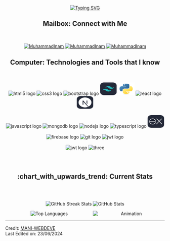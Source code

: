<p align="center">
  <a href="https://github.com/MANI-WEBDEVE">
    <img src="https://readme-typing-svg.demolab.com?  font=Fira+Code&amp;duration=6000&amp;pause=1000&amp;color=2AA889&amp;center=true&amp;vCenter=true&amp;width=435&amp;lines=Hi+There%2C+I'm+Muhammad+Inam%F0%9F%91%8B;A+Self-motivated+Tech+Enthusiast;Always+Learning+New+Technologies;Love+to+Travel+and+Read+Articals" alt="Typing SVG">      
  </a> 
</p>
    
<div align="center">
  <h2 id="mailbox-connect-with-me">Mailbox: Connect with Me<br></h2>            
</div>    

<br>  
    
<p align="center">   
  <a href="https://dev.to/maniwebdeve" target="blank">
    <img align="center" src="https://raw.githubusercontent.com/rahuldkjain/github-profile-readme-generator/master/src/images/icons/Social/devto.svg" alt="MuhammadInam" height="40" width="40">
  </a>
  <a href="https://www.linkedin.com/in/muhammad-inam-6245b82a0/" target="blank">
    <img align="center" src="https://raw.githubusercontent.com/rahuldkjain/github-profile-readme-generator/master/src/images/icons/Social/linked-in-alt.svg" alt="MuhammadInam" height="40" width="40">    
  </a>
  <a href="https://x.com/InamKhan132207" target="blank">
  <img align="center" src="https://img.freepik.com/free-vector/new-2023-twitter-logo-x-icon-design_1017-45418.jpg?size=626&ext=jpg" alt="MuhammadInam" height="40" width="40">
</a>
</p>

<div align="center">
  <h2 id="computer-technologies-and-tools-that-i-know">Computer: Technologies and Tools that I know</h2>
  <br>
  <br>
  <img src="https://cdn.jsdelivr.net/gh/devicons/devicon/icons/html5/html5-original.svg" height="40" width="52" alt="html5 logo">
  <img src="https://cdn.jsdelivr.net/gh/devicons/devicon/icons/css3/css3-original.svg" height="40" width="52" alt="css3 logo">
  <img src="https://cdn.jsdelivr.net/gh/devicons/devicon/icons/bootstrap/bootstrap-original.svg" height="40" width="52" alt="bootstrap logo">
  <img src="https://raw.githubusercontent.com/tandpfun/skill-icons/main/icons/TailwindCSS-Dark.svg" height="40" width="52" alt="tailwindcss logo">
  <img src="https://raw.githubusercontent.com/devicons/devicon/master/icons/python/python-original.svg" height="40" width="52" alt="sass logo">
  <img src="https://cdn.jsdelivr.net/gh/devicons/devicon/icons/react/react-original.svg" height="40" width="52" alt="react logo">
  <img src="https://raw.githubusercontent.com/tandpfun/skill-icons/main/icons/NextJS-Dark.svg" height="40" width="52" alt="nextjs logo">
  <br>
  <br>
  <img src="https://cdn.jsdelivr.net/gh/devicons/devicon/icons/javascript/javascript-original.svg" height="40" width="52" alt="javascript logo">
  <img src="https://cdn.jsdelivr.net/gh/devicons/devicon/icons/mongodb/mongodb-original.svg" height="40" width="52" alt="mongodb logo">
  <img src="https://cdn.jsdelivr.net/gh/devicons/devicon/icons/nodejs/nodejs-original.svg" height="40" width="52" alt="nodejs logo">
  <img src="https://cdn.jsdelivr.net/gh/devicons/devicon/icons/typescript/typescript-original.svg" height="40" width="52" alt="typescript logo">
  <img src="https://raw.githubusercontent.com/tandpfun/skill-icons/main/icons/ExpressJS-Dark.svg" height="40" width="52" alt="express logo">
  <br>
  <br>
  <img src="https://cdn.jsdelivr.net/gh/devicons/devicon/icons/firebase/firebase-plain.svg" height="40" width="52" alt="firebase logo">
  <img src="https://cdn.jsdelivr.net/gh/devicons/devicon/icons/git/git-original.svg" height="40" width="52" alt="git logo">
  <img src="https://jwt.io/img/icon.svg" height="40" width="52" alt="jwt logo">
  <br>
  <br>
  <img src="https://cdn.worldvectorlogo.com/logos/c.svg" height="40" width="52" alt="jwt logo">
   <img src="https://camo.githubusercontent.com/eb8fe4cb55d1fcce9611e954824668d12e2b13b384943c82efb100d0717266e5/68747470733a2f2f676c6f62616c2e646973636f757273652d63646e2e636f6d2f666c65783033352f75706c6f6164732f74687265656a732f6f7074696d697a65642f32582f652f653466383664323230306432643335633330663762313439346539366239353935656263323735315f325f343936783530302e706e67" height="52" width="52" alt="three">
</div>

<h3 id=""></h3>

<br>

<div align="center">
  <h2 id="chart_with_upwards_trend-current-stats">:chart_with_upwards_trend: Current Stats</h2>
  <br>
</div>

<br>

<p align="center">
  <img width="45%" src="https://github-readme-streak-stats.herokuapp.com/?user=MANI-WEBDEVE&amp;theme=gotham&amp;show_icons=true" alt="GitHub Streak Stats">
  <img width="45%" src="https://github-readme-stats.vercel.app/api?username=MANI-WEBDEVE&amp;show_icons=true&amp;theme=gotham" alt="GitHub Stats">
</p>

<p align="center">
  <img width="45%" src="https://github-readme-stats.vercel.app/api/top-langs/?username=MANI-WEBDEVE&amp;layout=compact&amp;theme=gotham" alt="Top Languages">
  <img width="45%" align="right" src="https://github.com/Adam-pw/Adam-pw/blob/main/animation_500_kxa883sd.gif" alt="Animation">
</p>

<hr>

<p>Credit: <a href="https://github.com/MANI-WEBDEVE">MANI-WEBDEVE</a><br>Last Edited on: 23/06/2024</p>
